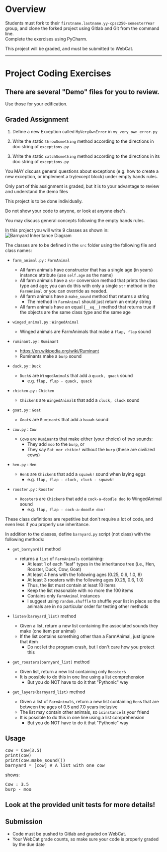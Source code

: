 # Overview

Students must fork to their `firstname.lastname.yy-cpsc250-semesterYear` group, and clone the forked project using Gitlab and Git from the command line.  
Complete the exercises using PyCharm.

This project will be graded, and must be submitted to WebCat.


****
Project Coding Exercises
====

## There are several "Demo" files for you to review.

Use those for your edification.

## Graded Assignment

1. Define a new Exception called ``MyVeryOwnError`` in ``my_very_own_error.py``

2. Write the static `throwSomething` method according to the directions in doc string of `exceptions.py`

3. Write the static `catchSomething` method according to the directions in its doc string of `exceptions.py`

You MAY discuss general questions about exceptions (e.g. how to create a new exception, or implement a try/except block) under empty hands rules.

Only part of this assignment is graded, but it is to your advantage to review and understand the demo files

This project is to be done individually.

Do not show your code to anyone, or look at anyone else's.

You may discuss general concepts following the empty hands rules.

In this project you will write 9 classes as shown in:
![Barnyard Inheritance Diagram](img/BarnyardInheritance.png)

The classes are to be defined in the `src` folder using the following file and class names:
* `farm_animal.py` : `FarmAnimal`
  * All farm animals have constructor that has a single age (in years) instance attribute  (use `self.age` as the name)
  * All farm animals have a `str` conversion method that prints the class type and age; you can do this with only a single `str` method in the `FarmAnimal` or you can override as needed.
  * All farm animals have a `make_sound` method that returns a string
    * The method in `FarmAnimal` should just return an empty string
  * All farm animals have an equal (`__eq__`) method that returns true if the objects are the same class type and the same age

* `winged_animal.py` : `WingedAnimal`
  * Winged animals are FarmAnimals that make a `flap, flap` sound

* `ruminant.py` : `Ruminant`
  * https://en.wikipedia.org/wiki/Ruminant
  * Ruminants make a `burp` sound

* `duck.py` : `Duck`
  * `Duck`s are `WingedAnimal`s that add a `quack, quack` sound
    * e.g. `flap, flap - quack, quack`

* `chicken.py` : `Chicken`
  * `Chicken`s are `WingedAnimal`s that add a `cluck, cluck` sound

* `goat.py` : `Goat`
  * `Goat`s are `Ruminant`s that add a `baaah` sound

* `cow.py` : `Cow`
  * `Cow`s are `Ruminant`s that make either (your choice) of two sounds:
    * They add `moo` to the `burp`, or
    * They say `Eat mor chikin!` without the `burp` (these are civilized cows)

* `hen.py` : `Hen`
  * `Hen`s are `Chicken`s that add a `squawk!` sound when laying eggs
    * e.g. `flap, flap - cluck, cluck - squawk!`

* `rooster.py` : `Rooster`
  * `Rooster`s are `Chicken`s that add a `cock-a-doodle doo` to WingedAnimal sound
    * e.g. `flap, flap - cock-a-doodle doo!`

These class definitions are repetitive but don't require a lot of code, and even less
if you properly use inheritance.

In addition to the classes, define `barnyard.py` script (not class) with the following methods:
* `get_barnyard()` method
  * returns a `list` of `FarmAnimals` containing:
    * At least 1 of each "leaf" types in the inheritance tree (i.e., Hen, Rooster, Duck, Cow, Goat)
    * At least 4 hens with the following ages (0.25, 0.6, 1.0, 8)
    * At least 3 roosters with the following ages (0.25, 0.6, 1.0)
    * Thus, the list must contain at least 10 items
    * Keep the list reasonable with no more the 100 items
    * Contains only `FarmAnimal` instances
    * I suggest using `random.shuffle` to shuffle your list in place so the animals are in no particular order for testing other methods

* `listen(barnyard_list)` method
  * Given a list, return a new list containing the associated sounds they make (one item per animal)
  * If the list contains something other than a FarmAnimal, just ignore that item
    * Do not let the program crash, but I don't care how you protect this

* `get_roosters(barnyard_list)` method
  * Given list, return a new list containing only `Rooster`s
  * It is possible to do this in one line using a list comprehension
    * But you do NOT have to do it that "Pythonic" way

* `get_layers(barnyard_list)` method
  * Given a list of `FarmAnimal`s, return a new list containing `Hen`s that are between the ages of 0.5 and 7.0 years inclusive
  * The list may contain other animals, so `isinstance` is your friend
  * It is possible to do this in one line using a list comprehension
    * But you do NOT have to do it that "Pythonic" way

## Usage
<pre>
cow = Cow(3.5)
print(cow)
print(cow.make_sound())
barnyard = [cow] # A list with one cow
</pre>

shows:
<pre>
Cow : 3.5
burp - moo
</pre>

## Look at the provided unit tests for more details!

## Submission

* Code must be pushed to Gitlab and graded on WebCat.
* Your WebCat grade counts, so make sure your code is properly graded by the due date
